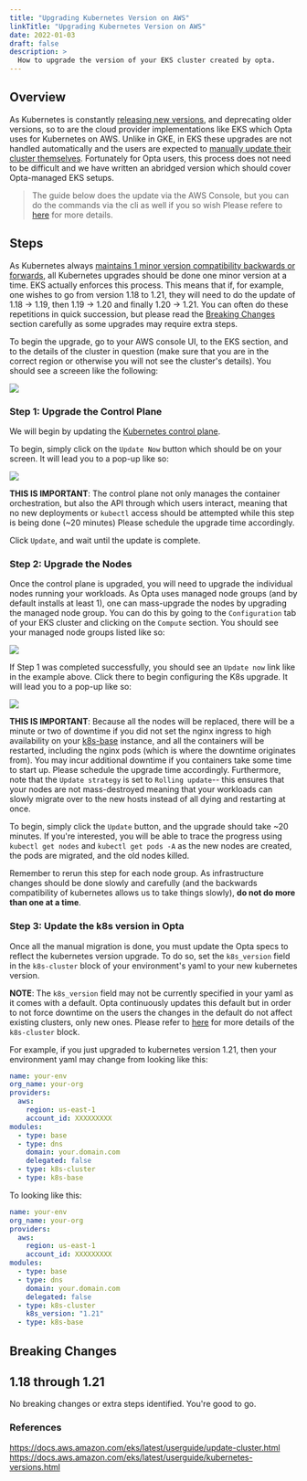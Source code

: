 ```yaml
---
title: "Upgrading Kubernetes Version on AWS"
linkTitle: "Upgrading Kubernetes Version on AWS"
date: 2022-01-03
draft: false
description: >
  How to upgrade the version of your EKS cluster created by opta.
---
```


## Overview
As Kubernetes is constantly [releasing new versions](https://kubernetes.io/releases/), and
deprecating older versions, so to are the cloud provider implementations like EKS which Opta
uses for Kubernetes on AWS. Unlike in GKE, in EKS these upgrades are not handled automatically
and the users are expected to 
[manually update their cluster themselves](https://docs.aws.amazon.com/eks/latest/userguide/update-cluster.html).
Fortunately for Opta users, this process does not need to be difficult and we have written an abridged version
which should cover Opta-managed EKS setups.

> The guide below does the update via the AWS Console, but you can do the commands via the cli as well if you so wish
> Please refere to [here](https://docs.aws.amazon.com/eks/latest/userguide/update-cluster.html) for more details.

## Steps
As Kubernetes always [maintains 1 minor version compatibility backwards or forwards](https://kubernetes.io/releases/version-skew-policy/),
all Kubernetes upgrades should be done one minor version at a time. EKS actually enforces this process. This
means that if, for example, one wishes to go from version 1.18 to 1.21, they will need to do the update of
1.18 -> 1.19, then 1.19 -> 1.20 and finally 1.20 -> 1.21. You can often do these repetitions in quick succession,
but please read the [Breaking Changes](#breaking-changes) section carefully as some upgrades may require
extra steps.

To begin the upgrade, go to your AWS console UI, to the EKS section, and to the details of the cluster in question
(make sure that you are in the correct region or otherwise you will not see the cluster's details). You should see a
screeen like the following:

<p>
<a href="/images/eks_upgrade_1.png" target="_blank">
  <img src="/images/eks_upgrade_1.png" align="center"/>
</a>
</p>

### Step 1: Upgrade the Control Plane
We will begin by updating the [Kubernetes control plane](https://kubernetes.io/docs/concepts/overview/components/#control-plane-components).

To begin, simply click on the `Update Now` button which should be on your screen. It will lead you to a pop-up like so:

<p>
<a href="/images/eks_upgrade_2.png" target="_blank">
  <img src="/images/eks_upgrade_2.png" align="center"/>
</a>
</p>

**THIS IS IMPORTANT**: The control plane not only manages the container orchestration, but also the API through which users interact, meaning that
no new deployments or `kubectl` access should be attempted while this step is being done (~20 minutes) Please schedule
the upgrade time accordingly.

Click `Update`, and wait until the update is complete.

### Step 2: Upgrade the Nodes
Once the control plane is upgraded, you will need to upgrade the individual nodes running your workloads. As Opta uses
managed node groups (and by default installs at least 1), one can mass-upgrade the nodes by upgrading the managed node group.
You can do this by going to the `Configuration` tab of your EKS cluster and clicking on the `Compute` section. You should
see your managed node groups listed like so:

<p>
<a href="/images/eks_upgrade_3.png" target="_blank">
  <img src="/images/eks_upgrade_3.png" align="center"/>
</a>
</p>

If Step 1 was completed successfully, you should see an `Update now` link like in the example above. Click there to
begin configuring the K8s upgrade. It will lead you to a pop-up like so:

<p>
<a href="/images/eks_upgrade_4.png" target="_blank">
  <img src="/images/eks_upgrade_4.png" align="center"/>
</a>
</p>

**THIS IS IMPORTANT**: Because all the nodes will be replaced, there will be a minute or two of downtime if you did not
set the nginx ingress to high availability on your [k8s-base](/reference/aws/environment_modules/aws-k8s-base) instance, 
and all the containers will be restarted, including the nginx pods (which is where the downtime originates from). You 
may incur additional downtime if you containers take some time to start up. Please schedule the upgrade time accordingly. 
Furthermore, note that the `Update strategy` is set to `Rolling update`-- this ensures that your nodes are not 
mass-destroyed meaning that your workloads can slowly migrate over to the new hosts instead of all dying and restarting 
at once.

To begin, simply click the `Update` button, and the upgrade should take ~20 minutes. If you're interested, you will be
able to trace the progress using `kubectl get nodes` and `kubectl get pods -A` as the new nodes are created, the pods
are migrated, and the old nodes killed.

Remember to rerun this step for each node group. As infrastructure changes should be done slowly and carefully
(and the backwards compatibility of kubernetes allows us to take things slowly), **do not do more than one at a time**.

### Step 3: Update the k8s version in Opta
Once all the manual migration is done, you must update the Opta specs to reflect the kubernetes version upgrade.
To do so, set the `k8s_version` field in the `k8s-cluster` block of your environment's yaml to your new kubernetes version.

**NOTE**: The `k8s_version` field may not be currently specified in your yaml as it comes with a default. Opta 
continuously updates this default but in order to not force downtime on the users the changes in the default do not
affect existing clusters, only new ones. Please refer to [here](https://docs.opta.dev/reference/aws/environment_modules/aws-eks/)
for more details of the `k8s-cluster` block.

For example, if you just upgraded to kubernetes version 1.21, then your environment yaml may change from looking like 
this:

```yaml
name: your-env
org_name: your-org
providers:
  aws:
    region: us-east-1
    account_id: XXXXXXXXX
modules:
  - type: base
  - type: dns
    domain: your.domain.com
    delegated: false
  - type: k8s-cluster
  - type: k8s-base
```

To looking like this:

```yaml
name: your-env
org_name: your-org
providers:
  aws:
    region: us-east-1
    account_id: XXXXXXXXX
modules:
  - type: base
  - type: dns
    domain: your.domain.com
    delegated: false
  - type: k8s-cluster
    k8s_version: "1.21"
  - type: k8s-base
```

## Breaking Changes
## 1.18 through 1.21
No breaking changes or extra steps identified. You're good to go.

### References
https://docs.aws.amazon.com/eks/latest/userguide/update-cluster.html
https://docs.aws.amazon.com/eks/latest/userguide/kubernetes-versions.html